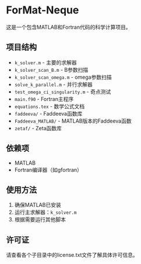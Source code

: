 # ForMat-Neque

这是一个包含MATLAB和Fortran代码的科学计算项目。

## 项目结构

- `k_solver.m` - 主要的求解器
- `k_solver_scan_B.m` - B参数扫描
- `k_solver_scan_omega.m` - omega参数扫描
- `solve_k_parallel.m` - 并行求解器
- `test_omega_ci_singularity.m` - 奇点测试
- `main.f90` - Fortran主程序
- `equations.tex` - 数学公式文档
- `faddeeva/` - Faddeeva函数库
- `Faddeeva_MATLAB/` - MATLAB版本的Faddeeva函数
- `zetaf/` - Zeta函数库

## 依赖项

- MATLAB
- Fortran编译器（如gfortran）

## 使用方法

1. 确保MATLAB已安装
2. 运行主求解器：`k_solver.m`
3. 根据需要运行其他脚本

## 许可证

请查看各个子目录中的license.txt文件了解具体许可信息。 